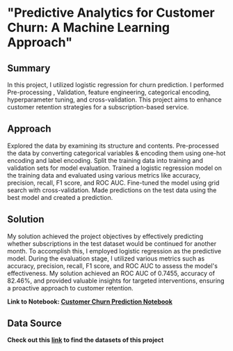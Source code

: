 # "Predictive Analytics for Customer Churn: A Machine Learning Approach"

## Summary 
In this project, I utilized logistic regression for churn prediction. I performed Pre-processing , Validation, feature engineering, categorical encoding, hyperparameter tuning, and cross-validation. This project aims to enhance customer retention strategies for a subscription-based service.

## Approach
Explored the data by examining its structure and contents. Pre-processed the data by converting categorical variables & encoding them using one-hot encoding and label encoding. Split the training data into training and validation sets for model evaluation. Trained a logistic regression model on the training data and evaluated using various metrics like accuracy, precision, recall, F1 score, and ROC AUC. Fine-tuned the model using grid search with cross-validation. Made predictions on the test data using the best model and created a prediction.

## Solution
My solution achieved the project objectives by effectively predicting whether subscriptions in the test dataset would be continued for another month. To accomplish this, I employed logistic regression as the predictive model. During the evaluation stage, I utilized various metrics such as accuracy, precision, recall, F1 score, and ROC AUC to assess the model's effectiveness. My solution achieved an ROC AUC of 0.7455, accuracy of 82.46%, and provided valuable insights for targeted interventions, ensuring a proactive approach to customer retention.

<b> Link to Notebook: [Customer Churn Prediction Notebook](https://github.com/Safrin03/Customer-Churn-Prediction/blob/main/ChurnPrediction.ipynb) 

## Data Source 
Check out this [link](https://www.kaggle.com/datasets/safrin03/predictive-analytics-for-customer-churn-dataset) to find the datasets of this project 
